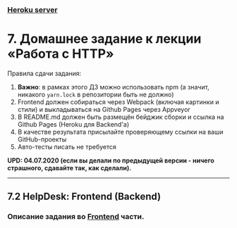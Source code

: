### [Heroku server](https://ahj-7-1-helpdesk-pro.herokuapp.com)
# 7. Домашнее задание к лекции «Работа с HTTP»

Правила сдачи задания:

1. **Важно**: в рамках этого ДЗ можно использовать npm (а значит, никакого `yarn.lock` в репозитории быть не должно)
1. Frontend должен собираться через Webpack (включая картинки и стили) и выкладываться на Github Pages через Appveyor
1. В README.md должен быть размещён бейджик сборки и ссылка на Github Pages (Heroku для Backend'а)
1. В качестве результата присылайте проверяющему ссылки на ваши GitHub-проекты
1. Авто-тесты писать не требуется

**UPD: 04.07.2020 (если вы делали по предыдущей версии - ничего страшного, сдавайте так, как сделали).**

---

## 7.2 HelpDesk: Frontend (Backend)

### Описание задания во [Frontend](https://github.com/MKSInc/AHJ-hw.-7-HTTP.-2-HelpDesk-Pro-Frontend) части.
